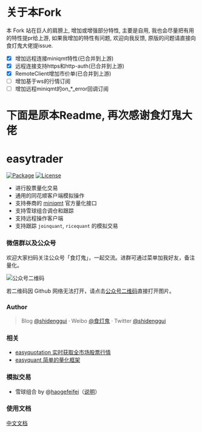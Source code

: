 # 关于本Fork

本 Fork 站在巨人的肩膀上, 增加或增强部分特性, 主要是自用, 我也会尽量把有用的特性提pr给上游, 如果我增加的特性有问题, 欢迎向我反馈, 原版的问题请直接向食灯鬼大佬提issue.

- [x] 增加远程连接miniqmt特性(已合并到上游)
- [x] 远程连接支持https和http-auth(已合并到上游)
- [x] RemoteClient增加市价单(已合并到上游)
- [ ] 增加基于ws的行情订阅
- [ ] 增加远程miniqmt的on_*_error回调订阅

# 下面是原本Readme, 再次感谢食灯鬼大佬

# easytrader

[![Package](https://img.shields.io/pypi/v/easytrader.svg)](https://pypi.python.org/pypi/easytrader)
[![License](https://img.shields.io/github/license/shidenggui/easytrader.svg)](https://github.com/shidenggui/easytrader/blob/master/LICENSE)

* 进行股票量化交易
* 通用的同花顺客户端模拟操作
* 支持券商的 [miniqmt](https://easytrader.readthedocs.io/zh-cn/master/miniqmt/) 官方量化接口
* 支持雪球组合调仓和跟踪
* 支持远程操作客户端
* 支持跟踪 `joinquant`, `ricequant` 的模拟交易


### 微信群以及公众号

欢迎大家扫码关注公众号「食灯鬼」，一起交流。进群可通过菜单加我好友，备注量化。

![公众号二维码](https://camo.githubusercontent.com/6fad032c27b30b68a9d942ae77f8cc73933b95cea58e684657d31b94a300afd5/68747470733a2f2f67697465652e636f6d2f73686964656e676775692f6173736574732f7261772f6d61737465722f755069632f6d702d71722e706e67)

若二维码因 Github 网络无法打开，请点击[公众号二维码](https://camo.githubusercontent.com/6fad032c27b30b68a9d942ae77f8cc73933b95cea58e684657d31b94a300afd5/68747470733a2f2f67697465652e636f6d2f73686964656e676775692f6173736574732f7261772f6d61737465722f755069632f6d702d71722e706e67)直接打开图片。

### Author

> Blog [@shidenggui](https://shidenggui.com) · Weibo [@食灯鬼](https://www.weibo.com/u/1651274491) · Twitter [@shidenggui](https://twitter.com/shidenggui)

### 相关

* [easyquotation 实时获取全市场股票行情](https://github.com/shidenggui/easyquotation)
* [easyquant 简单的量化框架](https://github.com/shidenggui/easyqutant)


### 模拟交易

* 雪球组合 by @[haogefeifei](https://github.com/haogefeifei)（[说明](doc/xueqiu.md)）

### 使用文档

[中文文档](https://easytrader.readthedocs.io/)
